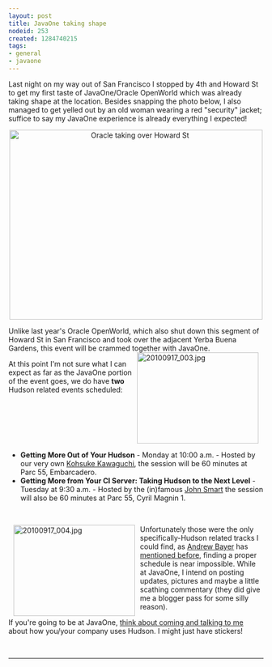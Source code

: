 ```yaml
---
layout: post
title: JavaOne taking shape
nodeid: 253
created: 1284740215
tags:
- general
- javaone
---
```

Last night on my way out of San Francisco I stopped by 4th and Howard St to get my first taste of JavaOne/Oracle OpenWorld which was already taking shape at the location. Besides snapping the photo below, I also managed to get yelled out by an old woman wearing a red "security" jacket; suffice to say my JavaOne experience is already everything I expected!

<center><a href="http://www.flickr.com/photos/agentdero/4997929716/" title="Oracle taking over Howard St by agentdero, on Flickr"><img src="http://farm5.static.flickr.com/4107/4997929716_1675745efe.jpg" width="500" height="375" alt="Oracle taking over Howard St"/></a></center>


Unlike last year's Oracle OpenWorld, which also shut down this segment of Howard St in San Francisco and took over the adjacent Yerba Buena Gardens, this event will be crammed together with JavaOne. <a href="http://www.flickr.com/photos/agentdero/4998934102/" title="20100917_003.jpg by agentdero, on Flickr"><img src="http://farm5.static.flickr.com/4084/4998934102_d7c71e575e_m.jpg" width="240" height="180" alt="20100917_003.jpg" align="right" hspace="10"/></a>

At this point I'm not sure what I can expect as far as the JavaOne portion of the event goes, we do have **two** Hudson related events scheduled:
<!--break-->
<br clear="all"/>

 * **Getting More Out of Your Hudson** - Monday at 10:00 a.m. - Hosted by our very own [Kohsuke Kawaguchi](http://twitter.com/kohsukekawa), the session will be 60 minutes at Parc 55, Embarcadero.
 * **Getting More from Your CI Server: Taking Hudson to the Next Level** - Tuesday at 9:30 a.m. - Hosted by the (in)famous [John Smart](http://twitter.com/wakeleo) the session will also be 60 minutes at Parc 55, Cyril Magnin 1.

<br clear="all"/>

<a href="http://www.flickr.com/photos/agentdero/4998330661/" title="20100917_004.jpg by agentdero, on Flickr"><img src="http://farm5.static.flickr.com/4132/4998330661_91514f797a_m.jpg" width="240" height="180" alt="20100917_004.jpg" align="left" hspace="10"/></a>


Unfortunately those were the only specifically-Hudson related tracks I could find, as [Andrew Bayer](http://twitter.com/abayer) has [mentioned before](http://twitter.com/abayer/status/24507253586), finding a proper schedule is near impossible. While at JavaOne, I intend on posting updates, pictures and maybe a little scathing commentary (they did give me a blogger pass for some silly reason).



If you're going to be at JavaOne, [think about coming and talking to me](http://www.hudson-labs.org/content/lets-talk-about-hudson-javaone) about how you/your company uses Hudson. I might just have stickers!


<br clear="all"/>

----
